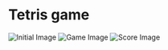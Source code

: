 # Tetris game
![Initial Image](https://your-copied-image-address)
![Game Image](https://your-copied-image-address)
![Score Image](https://your-copied-image-address)